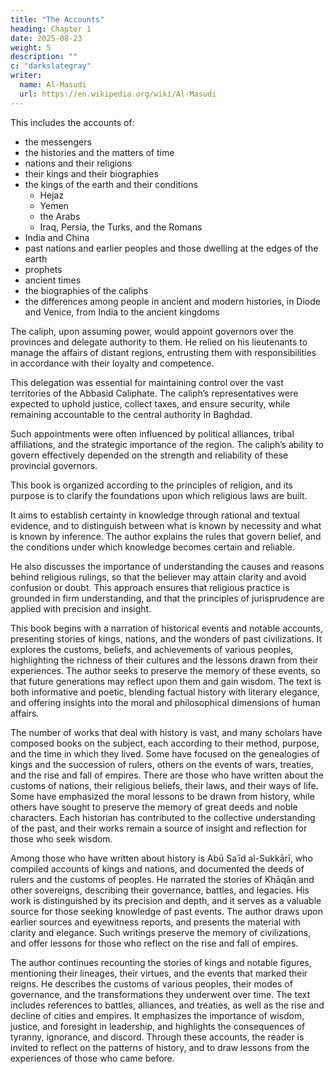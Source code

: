 ```yaml
---
title: "The Accounts"
heading: Chapter 1
date: 2025-08-23
weight: 5
description: ""
c: "darkslategray"
writer:
  name: Al-Masudi 
  url: https://en.wikipedia.org/wiki/Al-Masudi
---
```





This includes the accounts of:
- the messengers
- the histories and the matters of time
- nations and their religions
- their kings and their biographies
- the kings of the earth and their conditions
  - Hejaz
  - Yemen
  - the Arabs
  - Iraq, Persia, the Turks, and the Romans
- India and China
- past nations and earlier peoples and those dwelling at the edges of the earth
- prophets
- ancient times
- the biographies of the caliphs
- the differences among people in ancient and modern histories, in Diode and Venice, from India to the ancient kingdoms

<!-- , and what was mentioned in their books of accounts, and what they confirmed of accounts, and what they transmitted of accounts, and what they saw of accounts, and what they heard of accounts, and what they passed on of accounts, and what they disagreed on in accounts, and what they agreed upon in accounts, and what they uniquely reported in accounts, and what they collectively reported in accounts, and what they diverged on in accounts, and what they comprehended of accounts, and what they did not comprehend of accounts, and what they knew of accounts, and what they were ignorant of in accounts, and what they believed in accounts, and what they denied in accounts, and what they accepted of accounts, and what they rejected of accounts, and what they approved of accounts, and what they opposed in accounts, and what they found admirable in accounts, and what they found repulsive in accounts, and what they found strange in accounts, and what they found delightful in accounts, and what they found offensive in accounts, and what they found objectionable in accounts, and what they rejoiced in from accounts, and what they found objectionable in accounts, and what they rejoiced in from accounts, and what they found offensive in accounts, and what they found delightful in accounts... -->


The caliph, upon assuming power, would appoint governors over the provinces and delegate authority to them. He relied on his lieutenants to manage the affairs of distant regions, entrusting them with responsibilities in accordance with their loyalty and competence.

This delegation was essential for maintaining control over the vast territories of the Abbasid Caliphate. The caliph’s representatives were expected to uphold justice, collect taxes, and ensure security, while remaining accountable to the central authority in Baghdad.

Such appointments were often influenced by political alliances, tribal affiliations, and the strategic importance of the region. The caliph’s ability to govern effectively depended on the strength and reliability of these provincial governors.


This book is organized according to the principles of religion, and its purpose is to clarify the foundations upon which religious laws are built.

It aims to establish certainty in knowledge through rational and textual evidence, and to distinguish between what is known by necessity and what is known by inference. The author explains the rules that govern belief, and the conditions under which knowledge becomes certain and reliable.

He also discusses the importance of understanding the causes and reasons behind religious rulings, so that the believer may attain clarity and avoid confusion or doubt. This approach ensures that religious practice is grounded in firm understanding, and that the principles of jurisprudence are applied with precision and insight.


This book begins with a narration of historical events and notable accounts, presenting stories of kings, nations, and the wonders of past civilizations. It explores the customs, beliefs, and achievements of various peoples, highlighting the richness of their cultures and the lessons drawn from their experiences. The author seeks to preserve the memory of these events, so that future generations may reflect upon them and gain wisdom. The text is both informative and poetic, blending factual history with literary elegance, and offering insights into the moral and philosophical dimensions of human affairs.

The number of works that deal with history is vast, and many scholars have composed books on the subject, each according to their method, purpose, and the time in which they lived. Some have focused on the genealogies of kings and the succession of rulers, others on the events of wars, treaties, and the rise and fall of empires. There are those who have written about the customs of nations, their religious beliefs, their laws, and their ways of life. Some have emphasized the moral lessons to be drawn from history, while others have sought to preserve the memory of great deeds and noble characters. Each historian has contributed to the collective understanding of the past, and their works remain a source of insight and reflection for those who seek wisdom.


Among those who have written about history is Abū Saʿīd al-Sukkārī, who compiled accounts of kings and nations, and documented the deeds of rulers and the customs of peoples. He narrated the stories of Khāqān and other sovereigns, describing their governance, battles, and legacies. His work is distinguished by its precision and depth, and it serves as a valuable source for those seeking knowledge of past events. The author draws upon earlier sources and eyewitness reports, and presents the material with clarity and elegance. Such writings preserve the memory of civilizations, and offer lessons for those who reflect on the rise and fall of empires.

The author continues recounting the stories of kings and notable figures, mentioning their lineages, their virtues, and the events that marked their reigns. He describes the customs of various peoples, their modes of governance, and the transformations they underwent over time. The text includes references to battles, alliances, and treaties, as well as the rise and decline of cities and empires. It emphasizes the importance of wisdom, justice, and foresight in leadership, and highlights the consequences of tyranny, ignorance, and discord. Through these accounts, the reader is invited to reflect on the patterns of history, and to draw lessons from the experiences of those who came before.

